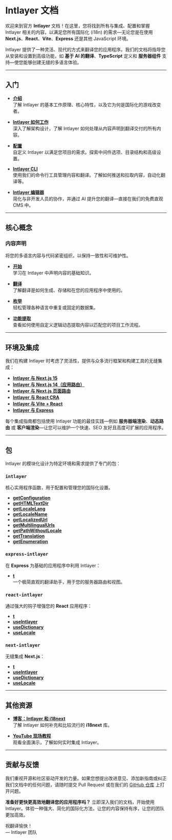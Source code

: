 # Intlayer 文档

欢迎来到官方 **Intlayer** 文档！在这里，您将找到所有与集成、配置和掌握 Intlayer 相关的内容，以满足您所有国际化 (i18n) 的需求—无论您是在使用 **Next.js**、**React**、**Vite**、**Express** 还是其他 JavaScript 环境。

Intlayer 提供了一种灵活、现代的方式来翻译您的应用程序。我们的文档将指导您从安装和设置到高级功能，如 **基于 AI 的翻译**、**TypeScript** 定义和 **服务器组件** 支持—使您能够创建无缝的多语言体验。

---

## 入门

- **[介绍](https://github.com/aymericzip/intlayer/blob/main/docs/zh/introduction.md)**  
  了解 Intlayer 的基本工作原理、核心特性，以及它为何是国际化的游戏改变者。

- **[Intlayer 如何工作](https://github.com/aymericzip/intlayer/blob/main/docs/zh/how_works_intlayer.md)**  
  深入了解架构设计，了解 Intlayer 如何处理从内容声明到翻译交付的所有内容。

- **[配置](https://github.com/aymericzip/intlayer/blob/main/docs/zh/configuration.md)**  
  自定义 Intlayer 以满足您项目的需求。探索中间件选项、目录结构和高级设置。

- **[Intlayer CLI](https://github.com/aymericzip/intlayer/blob/main/docs/zh/intlayer_cli.md)**  
  使用我们的命令行工具管理内容和翻译。了解如何推送和拉取内容，自动化翻译等。

- **[Intlayer 编辑器](https://github.com/aymericzip/intlayer/blob/main/docs/zh/intlayer_editor.md)**  
  简化与非开发人员的协作，并通过 AI 提升您的翻译—直接在我们的免费直观 CMS 中。

---

## 核心概念

### 内容声明

将您的多语言内容与代码紧密组织，以保持一致性和可维护性。

- **[开始](https://github.com/aymericzip/intlayer/blob/main/docs/zh/dictionary/get_started.md)**  
  学习在 Intlayer 中声明内容的基础知识。

- **[翻译](https://github.com/aymericzip/intlayer/blob/main/docs/zh/dictionary/translation.md)**  
  了解翻译是如何生成、存储和在您的应用程序中使用的。

- **[枚举](https://github.com/aymericzip/intlayer/blob/main/docs/zh/dictionary/enumeration.md)**  
  轻松管理各种语言中重复或固定的数据集。

- **[功能提取](https://github.com/aymericzip/intlayer/blob/main/docs/zh/dictionary/function_fetching.md)**  
  查看如何使用自定义逻辑动态提取内容以匹配您的项目工作流程。

---

## 环境及集成

我们在构建 Intlayer 时考虑了灵活性，提供与众多流行框架和构建工具的无缝集成：

- **[Intlayer 与 Next.js 15](https://github.com/aymericzip/intlayer/blob/main/docs/zh/intlayer_with_nextjs_15.md)**
- **[Intlayer 与 Next.js 14（应用路由）](https://github.com/aymericzip/intlayer/blob/main/docs/zh/intlayer_with_nextjs_14.md)**
- **[Intlayer 与 Next.js 页面路由](https://github.com/aymericzip/intlayer/blob/main/docs/zh/intlayer_with_nextjs_page_router.md)**
- **[Intlayer 与 React CRA](https://github.com/aymericzip/intlayer/blob/main/docs/zh/intlayer_with_create_react_app.md)**
- **[Intlayer 与 Vite + React](https://github.com/aymericzip/intlayer/blob/main/docs/zh/intlayer_with_vite+react.md)**
- **[Intlayer 与 Express](https://github.com/aymericzip/intlayer/blob/main/docs/zh/intlayer_with_express.md)**

每个集成指南都包括使用 Intlayer 功能的最佳实践—例如 **服务器端渲染**、**动态路由** 或 **客户端渲染**—让您可以维护一个快速、SEO 友好且高度可扩展的应用程序。

---

## 包

Intlayer 的模块化设计为特定环境和需求提供了专门的包：

### `intlayer`

核心实用程序函数，用于配置和管理您的国际化设置。

- **[getConfiguration](https://github.com/aymericzip/intlayer/blob/main/docs/zh/packages/intlayer/getConfiguration.md)**
- **[getHTMLTextDir](https://github.com/aymericzip/intlayer/blob/main/docs/zh/packages/intlayer/getHTMLTextDir.md)**
- **[getLocaleLang](https://github.com/aymericzip/intlayer/blob/main/docs/zh/packages/intlayer/getLocaleLang.md)**
- **[getLocaleName](https://github.com/aymericzip/intlayer/blob/main/docs/zh/packages/intlayer/getLocaleName.md)**
- **[getLocalizedUrl](https://github.com/aymericzip/intlayer/blob/main/docs/zh/packages/intlayer/getLocalizedUrl.md)**
- **[getMultilingualUrls](https://github.com/aymericzip/intlayer/blob/main/docs/zh/packages/intlayer/getMultilingualUrls.md)**
- **[getPathWithoutLocale](https://github.com/aymericzip/intlayer/blob/main/docs/zh/packages/intlayer/getPathWithoutLocale.md)**
- **[getTranslation](https://github.com/aymericzip/intlayer/blob/main/docs/zh/packages/intlayer/getTranslation.md)**
- **[getEnumeration](https://github.com/aymericzip/intlayer/blob/main/docs/zh/packages/intlayer/getEnumeration.md)**

### `express-intlayer`

在 **Express** 为基础的应用程序中利用 Intlayer：

- **[t](https://github.com/aymericzip/intlayer/blob/main/docs/zh/packages/express-intlayer/t.md)**  
  一个极简直观的翻译助手，用于您的服务器路由和视图。

### `react-intlayer`

通过强大的钩子增强您的 **React** 应用程序：

- **[t](https://github.com/aymericzip/intlayer/blob/main/docs/zh/packages/react-intlayer/t.md)**
- **[useIntlayer](https://github.com/aymericzip/intlayer/blob/main/docs/zh/packages/react-intlayer/useIntlayer.md)**
- **[useDictionary](https://github.com/aymericzip/intlayer/blob/main/docs/zh/packages/react-intlayer/useDictionary.md)**
- **[useLocale](https://github.com/aymericzip/intlayer/blob/main/docs/zh/packages/react-intlayer/useLocale.md)**

### `next-intlayer`

无缝集成 **Next.js**：

- **[t](https://github.com/aymericzip/intlayer/blob/main/docs/zh/packages/next-intlayer/t.md)**
- **[useIntlayer](https://github.com/aymericzip/intlayer/blob/main/docs/zh/packages/next-intlayer/useIntlayer.md)**
- **[useDictionary](https://github.com/aymericzip/intlayer/blob/main/docs/zh/packages/next-intlayer/useDictionary.md)**
- **[useLocale](https://github.com/aymericzip/intlayer/blob/main/docs/zh/packages/next-intlayer/useLocale.md)**

---

## 其他资源

- **[博客：Intlayer 和 i18next](https://github.com/aymericzip/intlayer/blob/main/docs/zh/intlayer_with_i18next.md)**  
  了解 Intlayer 如何补充和比较流行的 **i18next** 库。

- **[YouTube 现场教程](https://youtu.be/W2G7KxuSD4c?si=GyU_KpVhr61razRw)**  
  观看全面演示，了解如何实时集成 Intlayer。

---

## 贡献与反馈

我们重视开源和社区驱动开发的力量。如果您想提出改进意见、添加新指南或纠正我们文档中的任何问题，请随时提交 Pull Request 或在我们的 [GitHub 仓库](https://github.com/aymericzip/intlayer/blob/main/docs) 上打开问题。

**准备好更快更高效地翻译您的应用程序吗？** 立即深入我们的文档，开始使用 Intlayer。体验一种强大、简化的国际化方法，让您的内容保持有序，让您的团队更加高效。

祝翻译愉快！  
— Intlayer 团队
